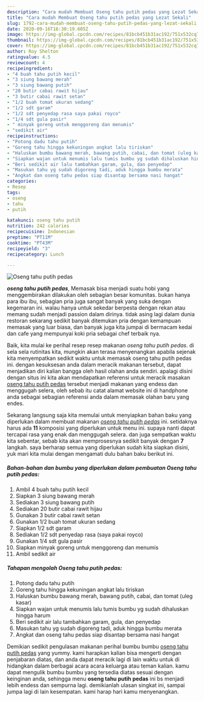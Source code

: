 ```yaml
---
description: "Cara mudah Membuat Oseng tahu putih pedas yang Lezat Sekali"
title: "Cara mudah Membuat Oseng tahu putih pedas yang Lezat Sekali"
slug: 1792-cara-mudah-membuat-oseng-tahu-putih-pedas-yang-lezat-sekali
date: 2020-09-16T16:30:19.605Z
image: https://img-global.cpcdn.com/recipes/81bcb451b31ac192/751x532cq70/oseng-tahu-putih-pedas-foto-resep-utama.jpg
thumbnail: https://img-global.cpcdn.com/recipes/81bcb451b31ac192/751x532cq70/oseng-tahu-putih-pedas-foto-resep-utama.jpg
cover: https://img-global.cpcdn.com/recipes/81bcb451b31ac192/751x532cq70/oseng-tahu-putih-pedas-foto-resep-utama.jpg
author: Roy Shelton
ratingvalue: 4.5
reviewcount: 4
recipeingredient:
- "4 buah tahu putih kecil"
- "3 siung bawang merah"
- "3 siung bawang putih"
- "20 butir cabai rawit hijau"
- "3 butir cabai rawit setan"
- "1/2 buah tomat ukuran sedang"
- "1/2 sdt garam"
- "1/2 sdt penyedap rasa saya pakai royco"
- "1/4 sdt gula pasir"
- " minyak goreng untuk menggoreng dan menumis"
- "sedikit air"
recipeinstructions:
- "Potong dadu tahu putih"
- "Goreng tahu hingga kekuningan angkat lalu tiriskan"
- "Haluskan bumbu bawang merah, bawang putih, cabai, dan tomat (uleg kasar)"
- "Siapkan wajan untuk menumis lalu tumis bumbu yg sudah dihaluskan hingga harum"
- "Beri sedikit air lalu tambahkan garam, gula, dan penyedap"
- "Masukan tahu yg sudah digoreng tadi, aduk hingga bumbu merata"
- "Angkat dan oseng tahu pedas siap disantap bersama nasi hangat"
categories:
- Resep
tags:
- oseng
- tahu
- putih

katakunci: oseng tahu putih 
nutrition: 242 calories
recipecuisine: Indonesian
preptime: "PT11M"
cooktime: "PT43M"
recipeyield: "3"
recipecategory: Lunch

---
```



![Oseng tahu putih pedas](https://img-global.cpcdn.com/recipes/81bcb451b31ac192/751x532cq70/oseng-tahu-putih-pedas-foto-resep-utama.jpg)

<b><i>oseng tahu putih pedas</i></b>, Memasak bisa menjadi suatu hobi yang menggembirakan dilakukan oleh sebagian besar komunitas. bukan hanya para ibu ibu, sebagian pria juga sangat banyak yang suka dengan kegemaran ini. walau hanya untuk sekedar berpesta dengan rekan atau memang sudah menjadi passion dalam dirinya. tidak asing lagi dalam dunia restoran sekarang sedikit banyak ditemukan pria dengan kemampuan memasak yang luar biasa, dan banyak juga kita jumpai di bermacam kedai dan cafe yang mempunyai koki pria sebagai chef terbaik nya.



Baik, kita mulai ke perihal resep resep makanan <i>oseng tahu putih pedas</i>. di sela sela rutinitas kita, mungkin akan terasa menyenangkan apabila sejenak kita menyempatkan sedikit waktu untuk memasak oseng tahu putih pedas ini. dengan kesuksesan anda dalam meracik makanan tersebut, dapat menjadikan diri kalian bangga oleh hasil olahan anda sendiri. apalagi disini dengan situs ini kita akan mendapatkan referensi untuk meracik masakan <u>oseng tahu putih pedas</u> tersebut menjadi makanan yang endess dan menggugah selera, oleh sebab itu catat alamat website ini di handphone anda sebagai sebagian referensi anda dalam memasak olahan baru yang endes.


Sekarang langsung saja kita memulai untuk menyiapkan bahan baku yang diperlukan dalam membuat makanan <u><i>oseng tahu putih pedas</i></u> ini. setidaknya harus ada <b>11</b> komposisi yang diperlukan untuk menu ini. supaya nanti dapat tercapai rasa yang enak dan menggugah selera. dan juga sempatkan waktu kita sebentar, sebab kita akan memprosesnya sedikit banyak dengan <b>7</b> langkah. saya berharap semua yang diperlukan sudah kita siapkan disini, yuk mari kita mulai dengan mengamati dulu bahan baku berikut ini.

<!--inarticleads1-->

##### Bahan-bahan dan bumbu yang diperlukan dalam pembuatan Oseng tahu putih pedas:

1. Ambil 4 buah tahu putih kecil
1. Siapkan 3 siung bawang merah
1. Sediakan 3 siung bawang putih
1. Sediakan 20 butir cabai rawit hijau
1. Gunakan 3 butir cabai rawit setan
1. Gunakan 1/2 buah tomat ukuran sedang
1. Siapkan 1/2 sdt garam
1. Sediakan 1/2 sdt penyedap rasa (saya pakai royco)
1. Gunakan 1/4 sdt gula pasir
1. Siapkan  minyak goreng untuk menggoreng dan menumis
1. Ambil sedikit air




<!--inarticleads2-->

##### Tahapan mengolah Oseng tahu putih pedas:

1. Potong dadu tahu putih
1. Goreng tahu hingga kekuningan angkat lalu tiriskan
1. Haluskan bumbu bawang merah, bawang putih, cabai, dan tomat (uleg kasar)
1. Siapkan wajan untuk menumis lalu tumis bumbu yg sudah dihaluskan hingga harum
1. Beri sedikit air lalu tambahkan garam, gula, dan penyedap
1. Masukan tahu yg sudah digoreng tadi, aduk hingga bumbu merata
1. Angkat dan oseng tahu pedas siap disantap bersama nasi hangat




Demikian sedikit pengulasan makanan perihal bumbu bumbu <u>oseng tahu putih pedas</u> yang yummy. kami harapkan kalian bisa mengerti dengan penjabaran diatas, dan anda dapat meracik lagi di lain waktu untuk di hidangkan dalam berbagai acara acara keluarga atau teman kalian. kamu dapat mengulik bumbu bumbu yang tersedia diatas sesuai dengan keinginan anda, sehingga menu <b>oseng tahu putih pedas</b> ini bs menjadi lebih endess dan sempurna lagi. demikianlah ulasan singkat ini, sampai jumpa lagi di lain kesempatan. kami harap hari kamu menyenangkan.
